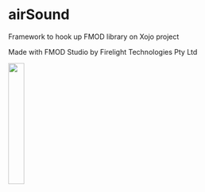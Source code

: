 # airSound
Framework to hook up FMOD library on Xojo project

Made with FMOD Studio by Firelight Technologies Pty Ltd

<img src="https://www.fmod.com/assets/fmod-logo.svg" width="25%">
